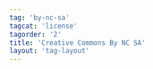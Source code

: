```yaml
---
tag: 'by-nc-sa'
tagcat: 'license'
tagorder: '2'
title: 'Creative Commons By NC SA'
layout: 'tag-layout'
---
```

